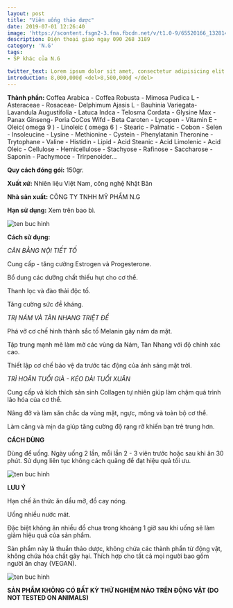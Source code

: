 ```yaml
---
layout: post
title: "Viên uống thảo dược"
date: 2019-07-01 12:26:40
image: 'https://scontent.fsgn2-3.fna.fbcdn.net/v/t1.0-9/65520166_1328144850672950_7016732558746451968_n.jpg?_nc_cat=106&_nc_oc=AQkE6lBTeMNVEt7YmpH4792_hnJCA-aE5jfW1cJOe0RTQrHqTygQsHLXVIaUS0qCbto&_nc_ht=scontent.fsgn2-3.fna&oh=2447f893f1dd5d994701482d8d9f43f1&oe=5DB709AF'
description: Điện thoại giao ngay 090 268 3189
category: 'N.G'
tags:
- SP khác của N.G

twitter_text: Lorem ipsum dolor sit amet, consectetur adipisicing elit.
introduction: 8,000,000₫ <del>8,500,000₫ </del>
---
```


**Thành phần:** Coffea Arabica - Coffea Robusta - Mimosa Pudica L - Asteraceae - Rosaceae- Delphimum Ajasis L - Bauhinia Variegata- Lavandula Augustifolia - Latuca Indca - Telosma Cordata - Glysine Max - Panax Ginseng- Poria CoCos Wifd - Beta Caroten - Lycopen - Vitamin E - Oleic( omega 9 ) - Linoleic ( omega 6 ) - Stearic - Palmatic - Cobon - Selen - Insoleucine - Lysine - Methionine - Cystein - Phenylatanin Theronine - Trytophane - Valine - Histidin - Lipid - Acid Steanic -  Acid Limolenic - Acid Oleic - Cellulose - Hemicellulose - Stachyose - Rafinose - Saccharose - Saponin - Pachymoce - Trirpenoider... 

**Quy cách đóng gói:** 150gr.

**Xuất xứ:** Nhiên liệu Việt Nam, công nghệ Nhật Bản

**Nhà sản xuất:** CÔNG TY TNHH MỸ PHẨM N.G 

**Hạn sử dụng:** Xem trên bao bì.

![ten buc hinh](https://scontent.fsgn2-3.fna.fbcdn.net/v/t1.0-9/66482736_1331757193645049_2650882776055676928_n.jpg?_nc_cat=108&_nc_oc=AQmeaRTLs_qiuP68UMMRSPPRND24SGGPKlPpOccGoyySEIGwHb0EHnQMZebVAagyUjQIJyPh1Ir55eTR4XN8uPgR&_nc_ht=scontent.fsgn2-3.fna&oh=983cf09dd43bf403af2ab07b0d49228f&oe=5DC71579 "ten buc hinh")

**Cách sử dụng:**

*CÂN BẰNG NỘI TIẾT TỐ*

Cung cấp - tăng cường Estrogen và Progesterone.

Bổ dung các dưỡng chất thiếu hụt cho cơ thể.

Thanh lọc và đào thải độc tố.

Tăng cường sức đề kháng.

*TRỊ NÁM VÀ TÀN NHANG TRIỆT ĐỂ*

Phá vỡ cơ chế hình thành sắc tố Melanin gây nám da mặt.

Tập trung mạnh mẽ làm mờ các vùng da Nám, Tàn Nhang với độ chính xác cao.

Thiết lập cơ chế bảo vệ da trước tác động của ánh sáng mặt trời.

*TRÌ HOÃN TUỔI GIÀ - KÉO DÀI TUỔI XUÂN*

Cung cấp và kích thích sản sinh Collagen tự nhiên giúp làm chậm quá trình lão hóa của cơ thể.

Nâng đỡ và làm săn chắc da vùng mặt, ngực, mông và toàn bộ cơ thể.

Làm căng và mịn da giúp tăng cường độ rạng rỡ khiến bạn trẻ trung hơn.

**CÁCH DÙNG**

Dùng để uống. Ngày uống 2 lần, mỗi lần 2 - 3 viên trước hoặc sau khi ăn 30 phút. Sử dụng liên tục không cách quãng để đạt hiệu quả tối ưu.

![ten buc hinh](https://scontent.fsgn2-3.fna.fbcdn.net/v/t1.0-9/66481113_1332885720198863_8523834383889596416_n.jpg?_nc_cat=106&_nc_oc=AQnmADkFU3JSqyO8tpBxc6_nEm9xgsbOBYSglVAoEH9eFYPdBoJ7kKKipiSr5uSgWcJupbk_G_I_XjGH8ugLq42p&_nc_ht=scontent.fsgn2-3.fna&oh=065164d498dd616560a2da0856bb1708&oe=5DAFAD7C "ten buc hinh")


**LƯU Ý**

Hạn chế ăn thức ăn dầu mỡ, đồ cay nóng.

Uống nhiều nước mát.

Đặc biệt không ăn nhiều đồ chua trong khoảng 1 giờ sau khi uống sẽ làm giảm hiệu quả của sản phẩm.

Sản phẩm này là thuần thảo dược, không chứa các thành phần từ động vật, không chứa hóa chất gây hại. Thích hợp cho tất cả mọi người bao gồm người ăn chay (VEGAN).

![ten buc hinh](https://scontent.fsgn2-1.fna.fbcdn.net/v/t1.0-9/15622211_1032302926896854_8423186336562218088_n.jpg?_nc_cat=103&_nc_oc=AQkTOidamM9UqIzoUZ0QKMrMeq-bwNfvtjDY7FfXSmYFR_ea34T9RBUT6lFslOkYfsOOv0nYKFygNNwmVqmSycTe&_nc_ht=scontent.fsgn2-1.fna&oh=a06cd6ec8fee5fca4ee4d65693003057&oe=5DC505A4 "ten buc hinh")

**SẢN PHẨM KHÔNG CÓ BẤT KỲ THỬ NGHIỆM NÀO TRÊN ĐỘNG VẬT (DO NOT TESTED ON ANIMALS)**

